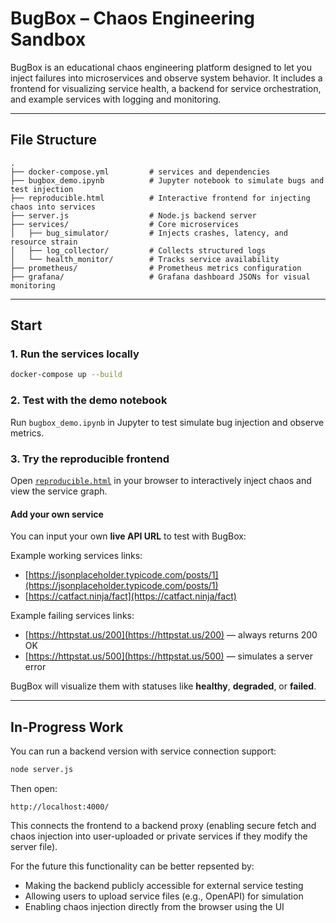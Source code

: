 # BugBox – Chaos Engineering Sandbox

BugBox is an educational chaos engineering platform designed to let you inject failures into microservices and observe system behavior. It includes a frontend for visualizing service health, a backend for service orchestration, and example services with logging and monitoring.

---

## File Structure

```plaintext
.
├── docker-compose.yml         # services and dependencies
├── bugbox_demo.ipynb          # Jupyter notebook to simulate bugs and test injection
├── reproducible.html          # Interactive frontend for injecting chaos into services
├── server.js                  # Node.js backend server
├── services/                  # Core microservices
│   ├── bug_simulator/         # Injects crashes, latency, and resource strain
│   ├── log_collector/         # Collects structured logs
│   └── health_monitor/        # Tracks service availability
├── prometheus/                # Prometheus metrics configuration
├── grafana/                   # Grafana dashboard JSONs for visual monitoring
```

---

## Start

### 1. Run the services locally

```bash
docker-compose up --build
```

### 2. Test with the demo notebook

Run `bugbox_demo.ipynb` in Jupyter to test simulate bug injection and observe metrics.

### 3. Try the reproducible frontend

Open [`reproducible.html`](https://esha-shaik.github.io/BugBox/reproducible.html) in your browser to interactively inject chaos and view the service graph.

#### Add your own service

You can input your own **live API URL** to test with BugBox:

Example working services links:

* [https://jsonplaceholder.typicode.com/posts/1](https://jsonplaceholder.typicode.com/posts/1)
* [https://catfact.ninja/fact](https://catfact.ninja/fact)

Example failing services links:

* [https://httpstat.us/200](https://httpstat.us/200) — always returns 200 OK
* [https://httpstat.us/500](https://httpstat.us/500) — simulates a server error

BugBox will visualize them with statuses like **healthy**, **degraded**, or **failed**.

---

## In-Progress Work

You can run a backend version with service connection support:

```bash
node server.js
```

Then open:

```
http://localhost:4000/
```

This connects the frontend to a backend proxy (enabling secure fetch and chaos injection into user-uploaded or private services if they modify the server file).

For the future this functionality can be better repsented by:

* Making the backend publicly accessible for external service testing
* Allowing users to upload service files (e.g., OpenAPI) for simulation
* Enabling chaos injection directly from the browser using the UI